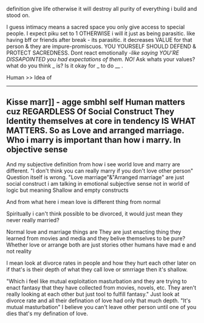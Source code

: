 






































 definition
 give life otherwise it will destroy all purity of everything i build and stood on.






I guess intimacy means a sacred space you only give access to special people. I expect piku set to 1 OTHERWISE i will it just as being parasitic. like having bff or friends after break - its parasitic. it decreases VALUE for that person & they are impure-promiscuos.
YOU YOURSELF SHOULD DEFEND & PROTECT SACREDNESS.
Dont react emotionally -*like saying YOU’RE DISSAPOINTED you had expectations of them. NO!*
Ask whats your values? what do you think _ is? Is it okay for _ to do  __ .



  Human >> Idea of 

---
 
Kisse marr]] - agge smbhl self
 Human matters cuz REGARDLESS Of Social Construct They Identity themselves at core in tendency IS WHAT MATTERS. So as 
Love and arranged marriage.
Who i marry is important than how i marry.
In objective sense
--
And my subjective definition from how i see world love and marry are different.
"I don't think you can really marry if you don't love other person"
Question itself is wrong.
"Love marriage"&"Arranged marriage" are just social construct i am talking in emotional subjective sense not in world of logic but meaning 
Shallow and empty constructs 

And from what here i mean love is different thing from normal 

Spiritually i can't think possible to be divorced, it would just mean they never really married?

Normal love and marriage things are They are just enacting thing they learned from movies and media and they belive themselves to be pure? 
Whether love or arrange both are just stories other humans have mad e and not reality 

I mean look at divorce rates in people and how they hurt each other later on if that's is their depth of what they call love or smrriage then it's shallow.

"Which i feel like mutual exploitation masturbation and they are trying to enact fantasy that they have collected from movies, novels, etc. They aren't really looking at each other but just tool to fulfill fantasy."
Just look at divorce rate and all their defination of love had only that much depth.
"It's mutual masturbation"
 I believe you can't leave other person until one of you dies that's my defination of love.
